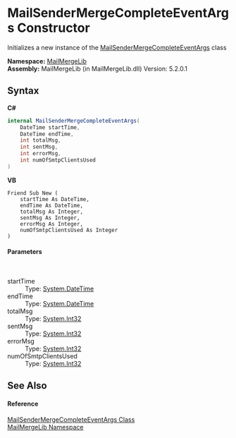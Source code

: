 # MailSenderMergeCompleteEventArgs Constructor 
 

Initializes a new instance of the <a href="0a8d161d-b3a3-2c48-f9bd-c7dc53d88ca1">MailSenderMergeCompleteEventArgs</a> class

**Namespace:**&nbsp;<a href="31c6ebbe-d683-7561-7308-5a5ee1f76bf5">MailMergeLib</a><br />**Assembly:**&nbsp;MailMergeLib (in MailMergeLib.dll) Version: 5.2.0.1

## Syntax

**C#**<br />
``` C#
internal MailSenderMergeCompleteEventArgs(
	DateTime startTime,
	DateTime endTime,
	int totalMsg,
	int sentMsg,
	int errorMsg,
	int numOfSmtpClientsUsed
)
```

**VB**<br />
``` VB
Friend Sub New ( 
	startTime As DateTime,
	endTime As DateTime,
	totalMsg As Integer,
	sentMsg As Integer,
	errorMsg As Integer,
	numOfSmtpClientsUsed As Integer
)
```


#### Parameters
&nbsp;<dl><dt>startTime</dt><dd>Type: <a href="http://msdn2.microsoft.com/en-us/library/03ybds8y" target="_blank">System.DateTime</a><br /></dd><dt>endTime</dt><dd>Type: <a href="http://msdn2.microsoft.com/en-us/library/03ybds8y" target="_blank">System.DateTime</a><br /></dd><dt>totalMsg</dt><dd>Type: <a href="http://msdn2.microsoft.com/en-us/library/td2s409d" target="_blank">System.Int32</a><br /></dd><dt>sentMsg</dt><dd>Type: <a href="http://msdn2.microsoft.com/en-us/library/td2s409d" target="_blank">System.Int32</a><br /></dd><dt>errorMsg</dt><dd>Type: <a href="http://msdn2.microsoft.com/en-us/library/td2s409d" target="_blank">System.Int32</a><br /></dd><dt>numOfSmtpClientsUsed</dt><dd>Type: <a href="http://msdn2.microsoft.com/en-us/library/td2s409d" target="_blank">System.Int32</a><br /></dd></dl>

## See Also


#### Reference
<a href="0a8d161d-b3a3-2c48-f9bd-c7dc53d88ca1">MailSenderMergeCompleteEventArgs Class</a><br /><a href="31c6ebbe-d683-7561-7308-5a5ee1f76bf5">MailMergeLib Namespace</a><br />